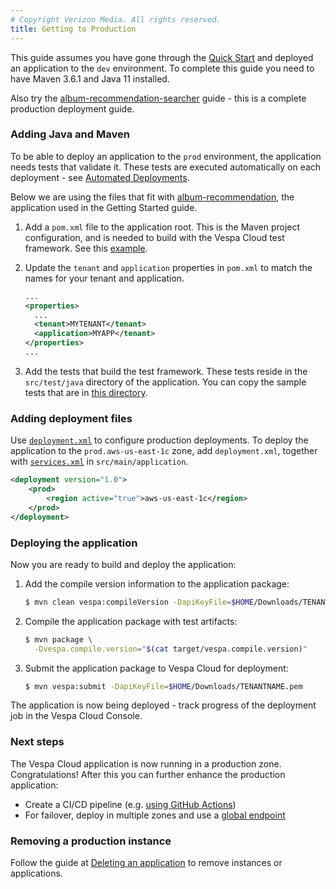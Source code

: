 ```yaml
---
# Copyright Verizon Media. All rights reserved.
title: Getting to Production
---
```


This guide assumes you have gone through the [Quick Start](/vespa-cloud-quick-start) 
and deployed an application to the `dev` environment.
To complete this guide you need to have Maven 3.6.1 and Java 11 installed.

Also try the [album-recommendation-searcher](/album-recommendation-searcher) guide -
this is a complete production deployment guide.


### Adding Java and Maven
To be able to deploy an application to the `prod` environment,
the application needs tests that validate it.
These tests are executed automatically on each deployment -
see [Automated Deployments](/automated-deployments).

Below we are using the files that fit with [album-recommendation](https://github.com/vespa-engine/sample-apps/tree/master/vespa-cloud/album-recommendation),
the application used in the Getting Started guide.

1. Add a `pom.xml` file to the application root.
    This is the Maven project configuration, and is needed to build with the Vespa Cloud test framework.
    See this [example](https://github.com/vespa-engine/sample-apps/tree/master/vespa-cloud/album-recommendation-prod).

1. Update the `tenant` and `application` properties in `pom.xml` to match the names for your tenant and application.
   ```xml
   ...
   <properties>
     ...
     <tenant>MYTENANT</tenant>
     <application>MYAPP</tenant>
   </properties>
   ...
   ```

1. Add the tests that build the test framework.
    These tests reside in the `src/test/java` directory of the application.
    You can copy the sample tests that are in
    [this directory](https://github.com/vespa-engine/sample-apps/tree/master/vespa-cloud/album-recommendation-prod/src/test/java/ai/vespa/example).


### Adding deployment files
Use [`deployment.xml`](/reference/deployment)  to configure production deployments.
To deploy the application to the `prod.aws-us-east-1c` zone, add `deployment.xml`,
together with [`services.xml`](/reference/services) in `src/main/application`.

```xml
<deployment version="1.0">
    <prod>
        <region active="true">aws-us-east-1c</region>
    </prod>
</deployment>
```

### Deploying the application
Now you are ready to build and deploy the application:

1. Add the compile version information to the application package:
   ```sh
   $ mvn clean vespa:compileVersion -DapiKeyFile=$HOME/Downloads/TENANTNAME.pem
   ```

1. Compile the application package with test artifacts:
   ```sh
   $ mvn package \
     -Dvespa.compile.version="$(cat target/vespa.compile.version)"
   ```

1. Submit the application package to Vespa Cloud for deployment:
   ```sh
   $ mvn vespa:submit -DapiKeyFile=$HOME/Downloads/TENANTNAME.pem
   ```

The application is now being deployed -
track progress of the deployment job in the Vespa Cloud Console.


### Next steps
The Vespa Cloud application is now running in a production zone.  Congratulations!
After this you can further enhance the production application:

* Create a CI/CD pipeline (e.g. [using GitHub Actions](https://github.com/vespa-engine/sample-apps/blob/master/.github/workflows/deploy-vespa-documentation-search.yaml))
* For failover, deploy in multiple zones and use a [global endpoint](/reference/deployment#endpoints)


### Removing a production instance
Follow the guide at [Deleting an application](/automated-deployments#deleting-an-application)
to remove instances or applications.
